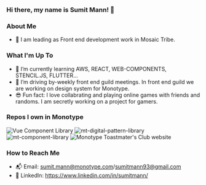 <!--
**sumitmann/sumitmann** is a ✨ _special_ ✨ repository because its `README.md` (this file) appears on your GitHub profile.
-->

### Hi there, my name is Sumit Mann! 👋 

### About Me 
- 👨 I am leading as Front end development work in Mosaic Tribe.

### What I'm Up To 
- 🌱 I’m currently learning AWS, REACT, WEB-COMPONENTS, STENCIL.JS, FLUTTER...
- 🔭 I’m driving by-weekly front end guild meetings. In front end guild we are working on design system for Monotype.
- 😎 Fun fact: I love collabrating and playing online games with friends and randoms. I am secretly working on a project for gamers.

### Repos I own in Monotype
![Vue Component Library](https://github.com/Monotype/vue-component-library)
![mt-digital-pattern-library](https://github.com/Monotype/mt-digital-pattern-library)
![mt-component-library](https://github.com/Monotype/mt-component-library/)
![Monotype Toastmater's Club website](https://github.com/sumit-mann/monotypetpastmasters.github.io)

### How to Reach Me
- 📬 Email: sumit.mann@monotype.com/sumitmann93@gmail.com
- 👤 LinkedIn: https://www.linkedin.com/in/sumitmann/
